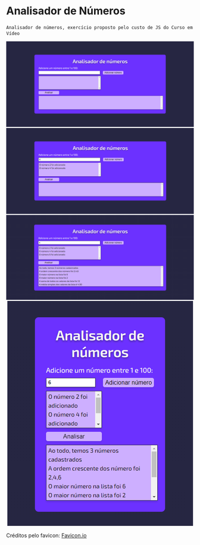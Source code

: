 # Analisador de Números
    Analisador de números, exercício proposto pelo custo de JS do Curso em Vídeo

 
 <div align="center">
 <img src="https://github.com/Maycomwill/Analisador-de-Numeros/blob/main/assets/1.png?raw=true" width: 700px/>
 </div>
 
 <div align="center">
 <img src="https://github.com/Maycomwill/Analisador-de-Numeros/blob/main/assets/2.png?raw=true" width: 700px/>
 </div>
 
 <div align="center">
 <img src="https://github.com/Maycomwill/Analisador-de-Numeros/blob/main/assets/3.png?raw=true" width: 700px/>
 </div>
  <div align="center">
 <img src="https://github.com/Maycomwill/Analisador-de-Numeros/blob/main/assets/4.png?raw=true" width: 400px/>
 </div>


Créditos pelo favicon: [Favicon.io](https://favicon.io/)
